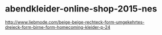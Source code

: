 abendkleider-online-shop-2015-nes
=================================

http://www.liebmode.com/beige-beige-rechteck-form-umgekehrtes-dreieck-form-birne-form-homecoming-kleider-p-24

